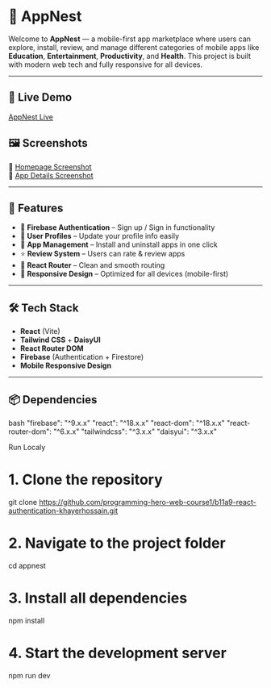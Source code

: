 # 📱 AppNest

Welcome to **AppNest** — a mobile-first app marketplace where users can explore, install, review, and manage different categories of mobile apps like **Education**, **Entertainment**, **Productivity**, and **Health**. This project is built with modern web tech and fully responsive for all devices.

---
## 🔗 Live Demo

[AppNest Live](https://assingment-09-5c3ab.web.app/)

## 🖼️ Screenshots

🔗 [Homepage Screenshot](https://i.ibb.co/svR4Hk42/Screenshot-2025-06-25-170514.png)  
🔗 [App Details Screenshot](https://i.ibb.co/xSvqZ2BR/Screenshot-2025-06-25-170609.png)

---

## 🚀 Features

- 🔐 **Firebase Authentication** – Sign up / Sign in functionality
- 👤 **User Profiles** – Update your profile info easily
- 📲 **App Management** – Install and uninstall apps in one click
- ⭐ **Review System** – Users can rate & review apps
- 🧭 **React Router** – Clean and smooth routing
- 📱 **Responsive Design** – Optimized for all devices (mobile-first)

---

## 🛠️ Tech Stack

- **React** (Vite)
- **Tailwind CSS** + **DaisyUI**
- **React Router DOM**
- **Firebase** (Authentication + Firestore)
- **Mobile Responsive Design**

---

## 📦 Dependencies

bash
"firebase": "^9.x.x"
"react": "^18.x.x"
"react-dom": "^18.x.x"
"react-router-dom": "^6.x.x"
"tailwindcss": "^3.x.x"
"daisyui": "^3.x.x"


Run Localy
# 1. Clone the repository
git clone https://github.com/programming-hero-web-course1/b11a9-react-authentication-khayerhossain.git

# 2. Navigate to the project folder
cd appnest

# 3. Install all dependencies
npm install

# 4. Start the development server
npm run dev
